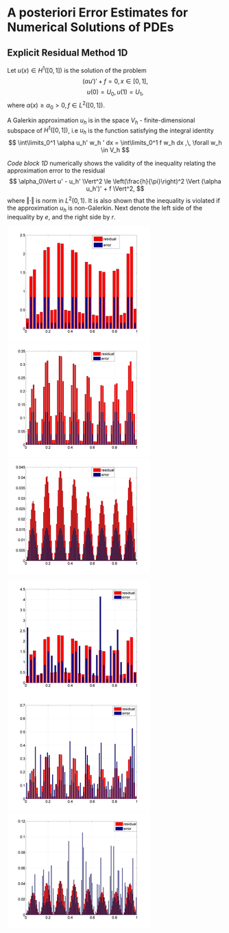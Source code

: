# A posteriori Error Estimates for Numerical Solutions of PDEs

## Explicit Residual Method 1D

Let $u(x) \in H^1\left([0, 1]\right)$ is the solution of the problem
$$ \left( \alpha u' \right)' + f = 0,\, x \in \left[0, 1\right], $$
$$ u(0) = U_0,\, u(1) = U_1, $$
where $\alpha(x) \ge \alpha_0 > 0,\, f \in L^2\left([0, 1]\right)$.

A Galerkin approximation $u_h$ is in the space $V_h$ - finite-dimensional subspace of $H^1\left([0, 1]\right)$, i.e $u_h$ is the function satisfying the integral identity  
$$ \int\limits_0^1 \alpha u_h' w_h ' dx = \int\limits_0^1 f w_h dx ,\, \forall w_h \in V_h $$

_Code block 1D_ numerically shows the validity of the inequality relating the approximation error to the residual
$$	\alpha_0\Vert u' - u_h' \Vert^2 \le
	\left(\frac{h}{\pi}\right)^2 \Vert (\alpha u_h')' + f \Vert^2, $$
where $\Vert \cdot \Vert$ is norm in $L^2(0, 1)$.
It is also shown that the inequality is violated if the approximation $u_h$ is non-Galerkin.
Next denote the left side of the inequality by $e$, and the right side by $r$. 

![u](1D/images/e_r32.png)
![u](1D/images/e_r64.png)
![u](1D/images/e_r128.png)

![u](1D/images/e_r32_eps.png)
![u](1D/images/e_r64_eps.png)
![u](1D/images/e_r128_eps.png)